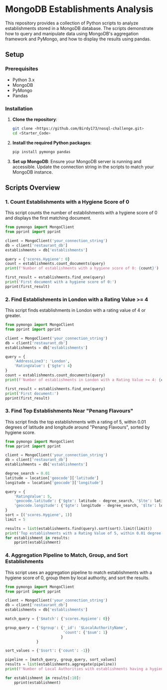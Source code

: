 # MongoDB Establishments Analysis

This repository provides a collection of Python scripts to analyze establishments stored in a MongoDB database. The scripts demonstrate how to query and manipulate data using MongoDB's aggregation framework and PyMongo, and how to display the results using pandas.

## Setup

### Prerequisites

- Python 3.x
- MongoDB
- PyMongo
- Pandas

### Installation

1. **Clone the repository**:
    ```bash
    git clone <https://github.com/Birdy173/nosql-challenge.git>
    cd <Starter_Code>
    ```

2. **Install the required Python packages**:
    ```bash
    pip install pymongo pandas
    ```

3. **Set up MongoDB**:
   Ensure your MongoDB server is running and accessible. Update the connection string in the scripts to match your MongoDB instance.

## Scripts Overview

### 1. Count Establishments with a Hygiene Score of 0

This script counts the number of establishments with a hygiene score of 0 and displays the first matching document.

```python
from pymongo import MongoClient
from pprint import pprint

client = MongoClient('your_connection_string')
db = client['restaurant_db']
establishments = db['establishments']

query = {'scores.Hygiene': 0}
count = establishments.count_documents(query)
print(f'Number of establishments with a hygiene score of 0: {count}')

first_result = establishments.find_one(query)
print('First document with a hygiene score of 0:')
pprint(first_result)
```
### 2. Find Establishments in London with a Rating Value >= 4

This script finds establishments in London with a rating value of 4 or greater.
```python
from pymongo import MongoClient
from pprint import pprint

client = MongoClient('your_connection_string')
db = client['restaurant_db']
establishments = db['establishments']

query = {
    'AddressLine3': 'London',
    'RatingValue': {'$gte': 4}
}
count = establishments.count_documents(query)
print(f'Number of establishments in London with a Rating Value >= 4: {count}')

first_result = establishments.find_one(query)
print('First document:')
pprint(first_result)
```
### 3. Find Top Establishments Near "Penang Flavours"

This script finds the top establishments with a rating of 5, within 0.01 degrees of latitude and longitude around "Penang Flavours", sorted by hygiene score.

```python
from pymongo import MongoClient
from pprint import pprint

client = MongoClient('your_connection_string')
db = client['restaurant_db']
establishments = db['establishments']

degree_search = 0.01
latitude = location['geocode']['latitude']
longitude = location['geocode']['longitude']

query = {
    'RatingValue': 5,
    'geocode.latitude': {'$gte': latitude - degree_search, '$lte': latitude + degree_search},
    'geocode.longitude': {'$gte': longitude - degree_search, '$lte': longitude + degree_search}
}
sort = [('scores.Hygiene', 1)]
limit = 5

results = list(establishments.find(query).sort(sort).limit(limit))
print('Top establishments with a Rating Value of 5, within 0.01 degree of Penang Flavours latitude and longitude, sorted by hygiene score: ')
for establishment in results:
    pprint(establishment)
```
### 4. Aggregation Pipeline to Match, Group, and Sort Establishments

This script uses an aggregation pipeline to match establishments with a hygiene score of 0, group them by local authority, and sort the results.

```python
from pymongo import MongoClient
from pprint import pprint

client = MongoClient('your_connection_string')
db = client['restaurant_db']
establishments = db['establishments']

match_query = {'$match': {'scores.Hygiene': 0}}

group_query = {'$group': {'_id': '$LocalAuthorityName',
                          'count': {'$sum': 1}
                         }
              }

sort_values = {'$sort': {'count': -1}}

pipeline = [match_query, group_query, sort_values]
results = list(establishments.aggregate(pipeline))
print(f'Number of Local Authorities with establishments having a hygiene score of 0: {len(results)}')

for establishment in results[:10]:
    pprint(establishment)


